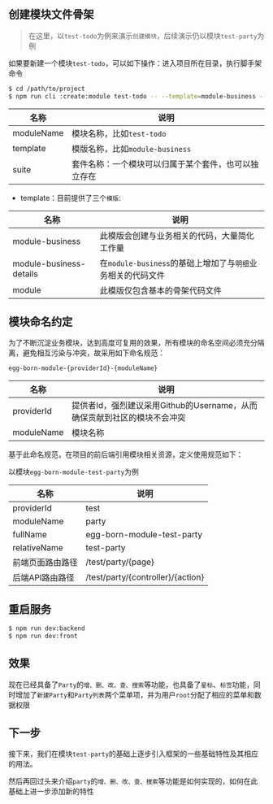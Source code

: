 ## 创建模块文件骨架

> 在这里，以`test-todo`为例来演示`创建模块`，后续演示仍以模块`test-party`为例

如果要新建一个模块`test-todo`，可以如下操作：进入项目所在目录，执行脚手架命令

``` bash
$ cd /path/to/project
$ npm run cli :create:module test-todo -- --template=module-business --suite=
```

| 名称 | 说明 |
|----|----|
| moduleName | 模块名称，比如`test-todo` |
| template | 模版名称，比如`module-business` |
| suite | 套件名称：一个模块可以归属于某个套件，也可以独立存在 |

* template：目前提供了三个`模版`:

| 名称 | 说明 |
|----|----|
| module-business | 此模版会创建与业务相关的代码，大量简化工作量 |
| module-business-details | 在`module-business`的基础上增加了与`明细`业务相关的代码文件 |
| module | 此模版仅包含基本的骨架代码文件 |

## 模块命名约定

为了不断沉淀业务模块，达到高度可复用的效果，所有模块的命名空间必须充分隔离，避免相互污染与冲突，故采用如下命名规范：

``` bash
egg-born-module-{providerId}-{moduleName}
```

| 名称 | 说明 |
|----|----|
| providerId | 提供者Id，强烈建议采用Github的Username，从而确保贡献到社区的模块不会冲突 |
| moduleName | 模块名称 |

基于此命名规范，在项目的前后端引用模块相关资源，定义使用规范如下：

以模块`egg-born-module-test-party`为例

| 名称 | 说明 |
|----|----|
| providerId | test |
| moduleName | party |
| fullName | egg-born-module-test-party |
| relativeName | test-party |
| 前端页面路由路径 | /test/party/{page} |
| 后端API路由路径 | /test/party/{controller}/{action} |

## 重启服务

``` bash
$ npm run dev:backend
$ npm run dev:front
```

## 效果

现在已经具备了`Party`的`增、删、改、查、搜索`等功能，也具备了`星标`、`标签`功能，同时增加了`新建Party`和`Party列表`两个菜单项，并为用户`root`分配了相应的菜单和数据权限

## 下一步

接下来，我们在模块`test-party`的基础上逐步引入框架的一些基础特性及其相应的用法。

然后再回过头来介绍`party`的`增、删、改、查、搜索`等功能是如何实现的，如何在此基础上进一步添加新的特性